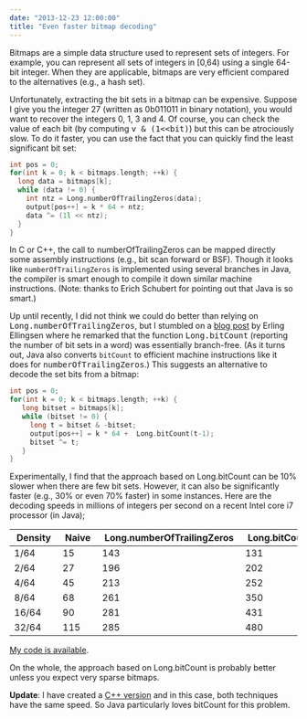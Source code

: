 ```yaml
---
date: "2013-12-23 12:00:00"
title: "Even faster bitmap decoding"
---
```




Bitmaps are a simple data structure used to represent sets of integers. For example, you can represent all sets of integers in [0,64) using a single 64-bit integer. When they are applicable, bitmaps are very efficient compared to the alternatives (e.g., a hash set).

Unfortunately, extracting the bit sets in a bitmap can be expensive. Suppose I give you the integer 27 (written as 0b011011 in binary notation), you would want to recover the integers 0, 1, 3 and 4. Of course, you can check the value of each bit (by computing <tt>v &amp; (1&lt;&lt;bit)</tt>) but this can be atrociously slow. To do it faster, you can use the fact that you can quickly find the least significant bit set:
```C
int pos = 0;
for(int k = 0; k < bitmaps.length; ++k) {  
  long data = bitmaps[k];
  while (data != 0) {
    int ntz = Long.numberOfTrailingZeros(data);
    output[pos++] = k * 64 + ntz;
    data ^= (1l << ntz);
  }
}
```


In C or C++, the call to numberOfTrailingZeros can be mapped directly some assembly instructions (e.g., bit scan forward or BSF). Though it looks like `numberOfTrailingZeros` is implemented using several branches in Java, the compiler is smart enough to compile it down similar machine instructions. (Note: thanks to Erich Schubert for pointing out that Java is so smart.)

Up until recently, I did not think we could do better than relying on <tt>Long.numberOfTrailingZeros</tt>, but I stumbled on a [blog post](http://www.steike.com/code/bits/debruijn/) by Erling Ellingsen where he remarked that the function <tt>Long.bitCount</tt> (reporting the number of bit sets in a word) was essentially branch-free. (As it turns out, Java also converts `bitCount` to efficient machine instructions like it does for <tt>numberOfTrailingZeros</tt>.) This suggests an alternative to decode the set bits from a bitmap:
```C
int pos = 0;
for(int k = 0; k < bitmaps.length; ++k) {
   long bitset = bitmaps[k];
   while (bitset != 0) {
     long t = bitset & -bitset;
     output[pos++] = k * 64 +  Long.bitCount(t-1);
     bitset ^= t;
   }
}
```


Experimentally, I find that the approach based on Long.bitCount can be 10% slower when there are few bit sets. However, it can also be significantly faster (e.g., 30% or even 70% faster) in some instances. Here are the decoding speeds in millions of integers per second on a recent Intel core i7 processor (in Java);

&nbsp;Density&nbsp;      |&nbsp;Naive&nbsp;        |&nbsp;Long.numberOfTrailingZeros&nbsp; |&nbsp;Long.bitCount&nbsp; |
-------------------------|-------------------------|-------------------------|-------------------------|
1/64                     |15                       |143                      |131                      |
2/64                     |27                       |196                      |202                      |
4/64                     |45                       |213                      |252                      |
8/64                     |68                       |261                      |350                      |
16/64                    |90                       |281                      |431                      |
32/64                    |115                      |285                      |480                      |


[My code is available](https://github.com/lemire/Code-used-on-Daniel-Lemire-s-blog/tree/master/2013/12/23).

On the whole, the approach based on Long.bitCount is probably better unless you expect very sparse bitmaps.

__Update__: I have created a [C++ version](https://github.com/lemire/Code-used-on-Daniel-Lemire-s-blog/blob/master/2013/12/23/bitextract.cpp) and in this case, both techniques have the same speed. So Java particularly loves bitCount for this problem.


